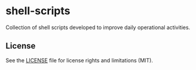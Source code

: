 # shell-scripts

Collection of shell scripts developed to improve daily operational activities.

## License

See the [LICENSE](LICENSE.md) file for license rights and limitations (MIT).

